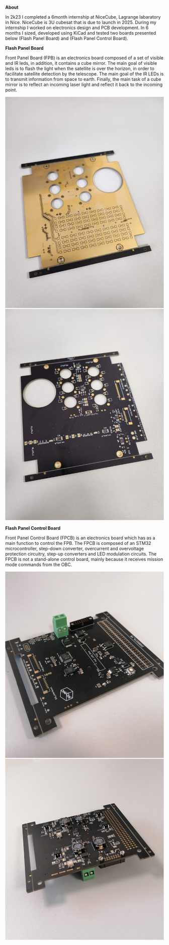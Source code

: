 **About**

In 2k23 I completed a 6month internship at NiceCube, Lagrange labaratory in Nice. NiceCube is 3U cubesat that is due to launch in 2025. During my internship I worked on electronics design and PCB development. In 6 months I sized, developed using KiCad and tested two boards presented below (Flash Panel Board) and (Flash Panel Control Board).

**Flash Panel Board**

Front Panel Board (FPB) is an electronics board composed of a set of visible and IR leds, in addition, it contains a cube mirror. The main goal of visible leds is to flash the light when the satellite is over the horizon, in order to facilitate satellite detection by the telescope. The main goal of the IR LEDs is to transmit information from space to earth. Finally, the main task of a cube mirror is to reflect an incoming laser light and reflect it back to the incoming point.

![Flash Panel Board bottom](FPB_BOT.jpg)
![Flash Panel Board top](FPB_TOP.jpg)

**Flash Panel Control Board**

Front Panel Control Board (FPCB) is an electronics board which has as a main function to control the FPB.
The FPCB is composed of an STM32 microcontroller, step-down converter, overcurrent and overvoltage protection circuitry, step-up converters and LED modulation circuits. The FPCB is not a stand-alone control board, mainly because it receives mission mode commands from the OBC. 
 
![Flash Panel Control Board bottom](FPCB_TOP.jpg)
![Flash Panel Control Board top](FPCB_BACK.jpg)


